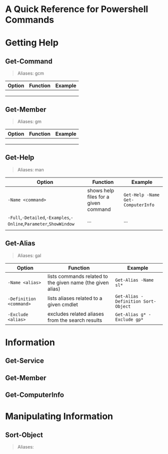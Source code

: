 # A Quick Reference for Powershell Commands

# Getting Help

## Get-Command
> Aliases: gcm

| Option | Function | Example |
| ------ | -------- | ------- |
|  |  |  |
|  |  |  |
|  |  |  |

## Get-Member
> Aliases: gm

| Option | Function | Example |
| ------ | -------- | ------- |
|  |  |  |
|  |  |  |
|  |  |  |

## Get-Help
> Aliases: man

| Option | Function | Example |
| ------ | -------- | ------- |
| `-Name <command>` | shows help files for a given command | `Get-Help -Name Get-ComputerInfo` |
| `-Full`,`-Detailed`,`-Examples`,`-Online`,`Parameter`,`ShowWindow` | ... | ... |
|  |  |  |

## Get-Alias
> Aliases: gal

| Option | Function | Example |
| ------ | -------- | ------- |
| `-Name <alias>` | lists commands related to the given name (the given alias) | `Get-Alias -Name sl*` |
| `-Definition <command>` | lists aliases related to a given cmdlet | `Get-Alias -Definition Sort-Object` |
| `-Exclude <alias>` | excludes related aliases from the search results | `Get-Alias g* -Exclude gp*` |

# Information

## Get-Service

## Get-Member

## Get-ComputerInfo

# Manipulating Information

## Sort-Object
> Aliases: 

## 
